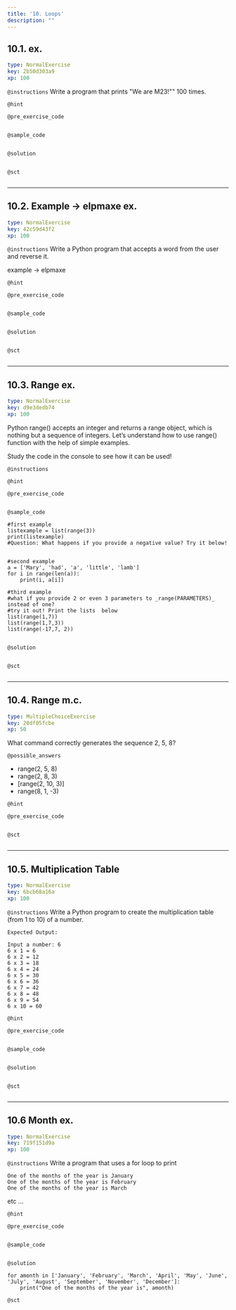 ```yaml
---
title: '10. Loops'
description: ""
---
```


## 10.1. ex.

```yaml
type: NormalExercise
key: 2b50d303a9
xp: 100
```



`@instructions`
Write a program that prints "We are M23!"" 100 times.

`@hint`


`@pre_exercise_code`
```{python}

```

`@sample_code`
```{python}

```

`@solution`
```{python}

```

`@sct`
```{python}

```

---

## 10.2. Example -> elpmaxe ex.

```yaml
type: NormalExercise
key: 42c59d43f2
xp: 100
```



`@instructions`
Write a Python program that accepts a word from the user and reverse it.

example -> elpmaxe

`@hint`


`@pre_exercise_code`
```{python}

```

`@sample_code`
```{python}

```

`@solution`
```{python}

```

`@sct`
```{python}

```

---

## 10.3. Range ex.

```yaml
type: NormalExercise
key: d9e3dedb74
xp: 100
```

Python range() accepts an integer and returns a range object, which is nothing but a sequence of integers. Let’s understand how to use range() function with the help of simple examples.

Study the code in the console to see how it can be used!

`@instructions`


`@hint`


`@pre_exercise_code`
```{python}

```

`@sample_code`
```{python}
#first example 
listexample = list(range(3))
print(listexample)
#Question: What happens if you provide a negative value? Try it below!
 

#second example
a = ['Mary', 'had', 'a', 'little', 'lamb']
for i in range(len(a)):
    print(i, a[i])
    
#third example    
#what if you provide 2 or even 3 parameters to _range(PARAMETERS)_ instead of one?  
#try it out! Print the lists  below
list(range(1,7))
list(range(1,7,3))
list(range(-17,7, 2))


```

`@solution`
```{python}

```

`@sct`
```{python}

```

---

## 10.4. Range m.c.

```yaml
type: MultipleChoiceExercise
key: 20df05fcbe
xp: 50
```

What command correctly generates the sequence 2, 5, 8?

`@possible_answers`
- range(2, 5, 8)
- range(2, 8, 3)
- [range(2, 10, 3)]
- range(8, 1, -3)

`@hint`


`@pre_exercise_code`
```{python}

```

`@sct`
```{python}

```

---

## 10.5. Multiplication Table

```yaml
type: NormalExercise
key: 6bcb68a16a
xp: 100
```



`@instructions`
Write a Python program to create the multiplication table (from 1 to 10) of a number.
```
Expected Output:

Input a number: 6                                                       
6 x 1 = 6                                                               
6 x 2 = 12                                                              
6 x 3 = 18                                                              
6 x 4 = 24                                                              
6 x 5 = 30                                                              
6 x 6 = 36                                                              
6 x 7 = 42                                                              
6 x 8 = 48                                                              
6 x 9 = 54                                                              
6 x 10 = 60 
```

`@hint`


`@pre_exercise_code`
```{python}

```

`@sample_code`
```{python}

```

`@solution`
```{python}

```

`@sct`
```{python}

```

---

## 10.6 Month ex.

```yaml
type: NormalExercise
key: 719f151d9a
xp: 100
```



`@instructions`
Write a program that uses a for loop to print
```
One of the months of the year is January
One of the months of the year is February
One of the months of the year is March
```

etc …

`@hint`


`@pre_exercise_code`
```{python}

```

`@sample_code`
```{python}

```

`@solution`
```{python}
for amonth in ['January', 'February', 'March', 'April', 'May', 'June', 'July', 'August', 'September', 'November', 'December']:
    print("One of the months of the year is", amonth)
```

`@sct`
```{python}

```
